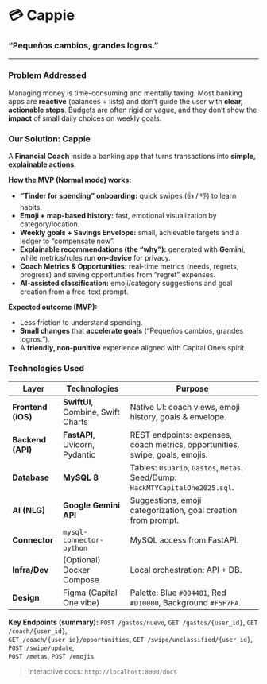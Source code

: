 # 💳 Cappie  
### “Pequeños cambios, grandes logros.”

---
### Problem Addressed
Managing money is time-consuming and mentally taxing. Most banking apps are **reactive** (balances + lists) and don’t guide the user with **clear, actionable steps**. Budgets are often rigid or vague, and they don’t show the **impact** of small daily choices on weekly goals.

### Our Solution: **Cappie**
A **Financial Coach** inside a banking app that turns transactions into **simple, explainable actions**.

**How the MVP (Normal mode) works:**
- **“Tinder for spending” onboarding:** quick swipes (👍 / 👎) to learn habits.
- **Emoji + map-based history:** fast, emotional visualization by category/location.
- **Weekly goals + Savings Envelope:** small, achievable targets and a ledger to “compensate now”.
- **Explainable recommendations (the “why”):** generated with **Gemini**, while metrics/rules run **on-device** for privacy.
- **Coach Metrics & Opportunities:** real-time metrics (needs, regrets, progress) and saving opportunities from “regret” expenses.
- **AI-assisted classification:** emoji/category suggestions and goal creation from a free-text prompt.

**Expected outcome (MVP):**
- Less friction to understand spending.
- **Small changes** that **accelerate goals** (“Pequeños cambios, grandes logros.”).
- A **friendly, non-punitive** experience aligned with Capital One’s spirit.

### Technologies Used
| Layer | Technologies | Purpose |
|---|---|---|
| **Frontend (iOS)** | **SwiftUI**, Combine, Swift Charts | Native UI: coach views, emoji history, goals & envelope. |
| **Backend (API)** | **FastAPI**, Uvicorn, Pydantic | REST endpoints: expenses, coach metrics, opportunities, swipe, goals, emojis. |
| **Database** | **MySQL 8** | Tables: `Usuario`, `Gastos`, `Metas`. Seed/Dump: `HackMTYCapitalOne2025.sql`. |
| **AI (NLG)** | **Google Gemini API** | Suggestions, emoji categorization, goal creation from prompt. |
| **Connector** | `mysql-connector-python` | MySQL access from FastAPI. |
| **Infra/Dev** | (Optional) Docker Compose | Local orchestration: API + DB. |
| **Design** | Figma (Capital One vibe) | Palette: Blue `#004481`, Red `#D10000`, Background `#F5F7FA`. |

**Key Endpoints (summary):**
`POST /gastos/nuevo`, `GET /gastos/{user_id}`, `GET /coach/{user_id}`,  
`GET /coach/{user_id}/opportunities`, `GET /swipe/unclassified/{user_id}`, `POST /swipe/update`,  
`POST /metas`, `POST /emojis`

> Interactive docs: `http://localhost:8000/docs`